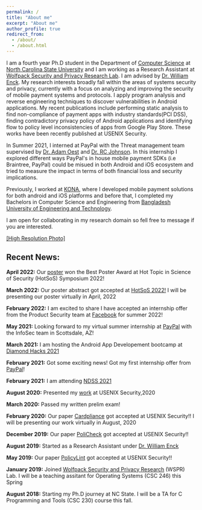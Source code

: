 ```yaml
---
permalink: /
title: "About me"
excerpt: "About me"
author_profile: true
redirect_from: 
  - /about/
  - /about.html
---
```



I am a fourth year Ph.D student in the Department of [Computer Science](https://www.csc.ncsu.edu) at [North Carolina State University](https://www.ncsu.edu) and I am working as a Research Assistant at [Wolfpack Security and Privacy Research Lab](https://wspr.csc.ncsu.edu). I am advised by [Dr. William Enck](https://www.enck.org). My research interests broadly fall within the areas of systems security and privacy, currently with a focus on analyzing and improving the security of mobile payment systems and protocols. I apply program analysis and reverse engineering techniques to discover vulnerabilities in Android applications. My recent publications include performing static analysis to find non-compliance of payment apps with industry standards(PCI DSS), finding contradictory privacy policy of Android applications and identifying flow to policy level inconsistencies of apps from Google Play Store. These works have been recently published at USENIX Security. 

In Summer 2021, I interned at PayPal with the Threat management team supervised by [Dr. Adam Oest](https://www.adamoest.com) and [Dr. RC Johnson](https://www.linkedin.com/in/rc-johnson-7234aa74/). In this internship I explored different ways PayPal's in house mobile payment SDKs (i.e Braintree, PayPal) could be misued in both Android and iOS ecosystem and tried to measure the impact in terms of both financial loss and security implications. 

Previously, I worked at [KONA](https://konai.com), where I developed mobile payment solutions for both android and iOS platforms and before that, I completed my Bachelors in Computer Science and Engineering from [Bangladesh University of Engineering and Technology](https://www.buet.ac.bd/web/). 

I am open for collaborating in my research domain so fell free to message if you are interested. 

[\[High Resolution Photo\]](https://saminmahmud.com/images/full.jpg)

## Recent News:

**April 2022:** Our [poster](https://saminmahmud.com/publications/) won the Best Poster Award at Hot Topic in Science of Security (HotSoS) Symposium 2022!

**March 2022:** Our poster abstract got accepted at [HotSoS 2022!](https://cps-vo.org/group/hotsos/agenda) I will be presenting our poster virtually in April, 2022 

**February 2022:** I am excited to share I have accepted an internship offer from the Product Security team at [Facebook](https://www.metacareers.com) for  summer 2022!

**May 2021:** Looking forward to my virtual summer internship at [PayPal](https://www.paypal.com/us/home) with the InfoSec team in Scottsdale, AZ!

**March 2021:** I am hosting the Android App Developement bootcamp at [Diamond Hacks 2021](https://hopin.com/events/diamondhacks-2021#schedule)

**February 2021:** Got some exciting news! Got my first internship offer from [PayPal](https://www.paypal.com/us/home)!

**February 2021:** I am attending [NDSS 2021](https://www.ndss-symposium.org/ndss2021/)

**August 2020:** Presented my [work](https://www.usenix.org/conference/usenixsecurity20/presentation/mahmud) at USENIX Security,2020 

**March 2020:** Passed my written prelim exam!

**February 2020:** Our paper [Cardpliance](https://www.usenix.org/system/files/sec20-mahmud.pdf) got accepted at USENIX Security!! I will be presenting our work virtually in August, 2020

**December 2019:** Our paper [PoliCheck](https://www.usenix.org/system/files/sec20-andow.pdf) got accepted at USENIX Security!!

**August 2019:** Started as a Research Assistant under [Dr. William Enck](https://www.enck.org)

**May 2019:** Our paper [PolicyLint](https://www.usenix.org/system/files/sec19-andow.pdf) got accepted at USENIX Security!!

**January 2019:** Joined [Wolfpack Security and Privacy Research](https://wspr.csc.ncsu.edu/people.html) (WSPR) Lab. I will be a teaching assitant for Operating Systems (CSC 246) this Spring

**August 2018:** Starting my Ph.D journey at NC State. I will be a TA for C Programming and Tools (CSC 230) course this fall.





